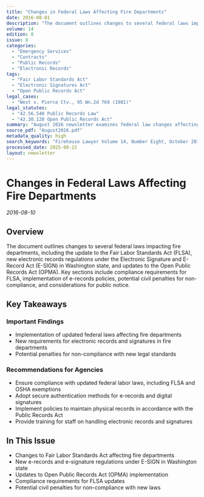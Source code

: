 ```yaml
---
title: "Changes in Federal Laws Affecting Fire Departments"
date: 2016-08-01
description: "The document outlines changes to several federal laws impacting fire departments, including the update to the Fair Labor Standards Act (FLSA), new electronic records regulations under the Electronic Signature and E-Record Act (E-SIGN) in Washington state, and updates to the Open Public Records Act (OPMA). Key sections include compliance requirements for FLSA, implementation of e-records policies, potential civil penalties for non-compliance, and considerations for public notice."
volume: 14
edition: 8
issue: 8
categories:
  - "Emergency Services"
  - "Contracts"
  - "Public Records"
  - "Electronic Records"
tags:
  - "Fair Labor Standards Act"
  - "Electronic Signatures Act"
  - "Open Public Records Act"
legal_cases:
  - "West v. Pierce Ctv., 95 Wn.2d 769 (1981)"
legal_statutes:
  - "42.56.540 Public Records Law"
  - "42.30.120 Open Public Records Act"
summary: "August 2016 newsletter examines federal law changes affecting fire departments including Fair Labor Standards Act (FLSA) updates, new electronic records regulations under Electronic Signature and E-Record Act (E-SIGN) in Washington state per RCW 42.56.540, Open Public Records Act compliance requirements under RCW 42.30.120, analyzes West v. Pierce County precedent for public records implementation, and provides comprehensive guidance on FLSA exemptions and electronic signature authentication requirements."
source_pdf: "August2016.pdf"
metadata_quality: high
search_keywords: "Firehouse Lawyer Volume 14, Number Eight, October 2016, Electronic Records Law Update transition, Open Public Records Law August 2016, Changes in Federal Laws FLSA OSHA Exemptions"
processed_date: 2025-08-22
layout: newsletter
---
```


# Changes in Federal Laws Affecting Fire Departments

*2016-08-10*

## Overview

The document outlines changes to several federal laws impacting fire departments, including the update to the Fair Labor Standards Act (FLSA), new electronic records regulations under the Electronic Signature and E-Record Act (E-SIGN) in Washington state, and updates to the Open Public Records Act (OPMA). Key sections include compliance requirements for FLSA, implementation of e-records policies, potential civil penalties for non-compliance, and considerations for public notice.

## Key Takeaways

### Important Findings

- Implementation of updated federal laws affecting fire departments
- New requirements for electronic records and signatures in fire departments
- Potential penalties for non-compliance with new legal standards

### Recommendations for Agencies

- Ensure compliance with updated federal labor laws, including FLSA and OSHA exemptions
- Adopt secure authentication methods for e-records and digital signatures
- Implement policies to maintain physical records in accordance with the Public Records Act
- Provide training for staff on handling electronic records and signatures

## In This Issue

- Changes to Fair Labor Standards Act affecting fire departments
- New e-records and e-signature regulations under E-SIGN in Washington state
- Updates to Open Public Records Act (OPMA) implementation
- Compliance requirements for FLSA updates
- Potential civil penalties for non-compliance with new laws

